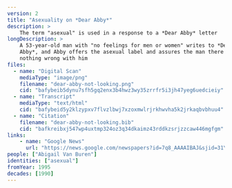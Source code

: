 ```yaml
---
version: 2
title: "Asexuality on *Dear Abby*"
description: >
    The term "asexual" is used in a response to a *Dear Abby* letter
longDescription: >
    A 53-year-old man with "no feelings for men or women" writes to *Dear
    Abby*, and Abby offers the asexual label and assures the man there's
    nothing wrong with him
files:
  - name: "Digital Scan"
    mediaType: "image/png"
    filename: "dear-abby-not-looking.png"
    cid: "bafybeib5dynu7sfh5gq2enx3b4hwz3wy35zrrfr5i3jh47yeg6uedcieiy"
  - name: "Transcript"
    mediaType: "text/html"
    cid: "bafybeid5y2klzypxv7flvzlbwj7xzoxmwlrjrkhwvha5k2jrkaqbvbhuu4"
  - name: "Citation"
    filename: "dear-abby-not-looking.bib"
    cid: "bafkreibxj547wp4uxtmp324oz3q34dkaimz43rddkzsrjzzcaw446mgfgm"
links:
    - name: "Google News"
      url: "https://news.google.com/newspapers?id=7q8_AAAAIBAJ&sjid=31YMAAAAIBAJ&pg=6814%2C6344642"
people: ["Abigail Van Buren"]
identities: ["asexual"]
fromYear: 1995
decades: [1990]
---
```

